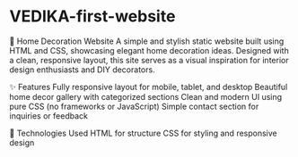 # VEDIKA-first-website
🏡 Home Decoration Website
A simple and stylish static website built using HTML and CSS, showcasing elegant home decoration ideas. Designed with a clean, responsive layout, this site serves as a visual inspiration for interior design enthusiasts and DIY decorators.

✨ Features
Fully responsive layout for mobile, tablet, and desktop
Beautiful home decor gallery with categorized sections
Clean and modern UI using pure CSS (no frameworks or JavaScript)
Simple contact section for inquiries or feedback

📁 Technologies Used
HTML for structure
CSS for styling and responsive design
